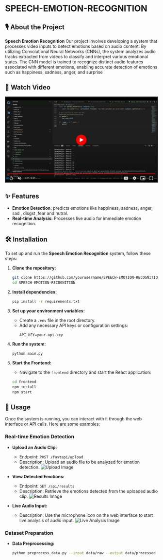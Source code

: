 # SPEECH-EMOTION-RECOGNITION

## 🎙️ About the Project
**Speech Emotion Recognition** 
Our project involves developing a system that processes video inputs to detect emotions based on audio content. By utilizing Convolutional Neural Networks (CNNs), the system analyzes audio tracks extracted from videos to classify and interpret various emotional states. The CNN model is trained to recognize distinct audio features associated with different emotions, enabling accurate detection of emotions such as happiness, sadness, anger, and surprise

## 🎥 Watch Video
[![Watch the video](images/emotion_play.png)](https://drive.google.com/drive/u/0/folders/1RM5AV4OvoYzStK8QC5svQgR9nc6KWhwD)

## ✨ Features

- **Emotion Detection:** predicts emotions like happiness, sadness, anger, sad , disgst ,fear and nutral.
- **Real-time Analysis:** Processes live audio for immediate emotion recognition.

## 🛠️ Installation

To set up and run the **Speech Emotion Recognition** system, follow these steps:

1. **Clone the repository:**
    ```bash
    git clone https://github.com/yourusername/SPEECH-EMOTION-RECOGNITION.git
    cd SPEECH-EMOTION-RECOGNITION
    ```

2. **Install dependencies:**
    ```bash
    pip install -r requirements.txt
    ```

3. **Set up your environment variables:**
   - Create a `.env` file in the root directory.
   - Add any necessary API keys or configuration settings:
     ```env
     API_KEY=your-api-key
     ```

4. **Run the system:**
    ```bash
    python main.py
    ```

5. **Start the Frontend:**
    - Navigate to the `frontend` directory and start the React application:
    ```bash
    cd frontend
    npm install
    npm start
    ```

## 🚀 Usage

Once the system is running, you can interact with it through the web interface or API calls. Here are some examples:

### Real-time Emotion Detection

- **Upload an Audio Clip:**
  - Endpoint: `POST /fastapi/upload`
  - Description: Upload an audio file to be analyzed for emotion detection.
  ![Upload Image](images/upload.png)

- **View Detected Emotions:**
  - Endpoint: `GET /api/results`
  - Description: Retrieve the emotions detected from the uploaded audio clip.
  ![Results Image](images/results.png)

- **Live Audio Input:**
  - Description: Use the microphone icon on the web interface to start live analysis of audio input.
  ![Live Analysis Image](images/live_analysis.png)

### Dataset Preparation

- **Data Preprocessing:**
  ```bash
  python preprocess_data.py --input data/raw --output data/processed
